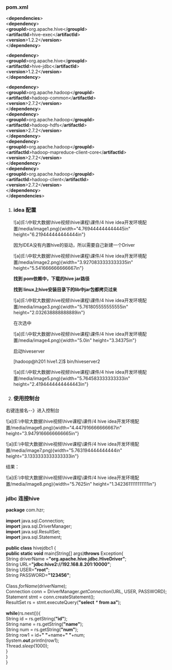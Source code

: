### pom.xml

&lt;**dependencies**&gt;\
&lt;**dependency**&gt;\
&lt;**groupId**&gt;org.apache.hive&lt;/**groupId**&gt;\
&lt;**artifactId**&gt;hive-exec&lt;/**artifactId**&gt;\
&lt;**version**&gt;1.2.2&lt;/**version**&gt;\
&lt;/**dependency**&gt;

&lt;**dependency**&gt;\
&lt;**groupId**&gt;org.apache.hive&lt;/**groupId**&gt;\
&lt;**artifactId**&gt;hive-jdbc&lt;/**artifactId**&gt;\
&lt;**version**&gt;1.2.2&lt;/**version**&gt;\
&lt;/**dependency**&gt;

&lt;**dependency**&gt;\
&lt;**groupId**&gt;org.apache.hadoop&lt;/**groupId**&gt;\
&lt;**artifactId**&gt;hadoop-common&lt;/**artifactId**&gt;\
&lt;**version**&gt;2.7.2&lt;/**version**&gt;\
&lt;/**dependency**&gt;\
&lt;**dependency**&gt;\
&lt;**groupId**&gt;org.apache.hadoop&lt;/**groupId**&gt;\
&lt;**artifactId**&gt;hadoop-hdfs&lt;/**artifactId**&gt;\
&lt;**version**&gt;2.7.2&lt;/**version**&gt;\
&lt;/**dependency**&gt;\
&lt;**dependency**&gt;\
&lt;**groupId**&gt;org.apache.hadoop&lt;/**groupId**&gt;\
&lt;**artifactId**&gt;hadoop-mapreduce-client-core&lt;/**artifactId**&gt;\
&lt;**version**&gt;2.7.2&lt;/**version**&gt;\
&lt;/**dependency**&gt;\
&lt;**dependency**&gt;\
&lt;**groupId**&gt;org.apache.hadoop&lt;/**groupId**&gt;\
&lt;**artifactId**&gt;hadoop-client&lt;/**artifactId**&gt;\
&lt;**version**&gt;2.7.2&lt;/**version**&gt;\
&lt;/**dependency**&gt;\
&lt;/**dependencies**&gt;

1.  ### idea 配置

    ![a](E:\中软大数据\hive视频\hive课程\课件/4 hive idea开发环境配置/media/image1.png){width="4.769444444444445in"
    height="6.219444444444444in"}

    因为IDEA没有内置hive的驱动，所以需要自己新建一个Driver

    ![a](E:\中软大数据\hive视频\hive课程\课件/4 hive idea开发环境配置/media/image2.png){width="3.9270833333333335in"
    height="5.541666666666667in"}

    **找到 pom依赖中，下载的hive jar路径**

    **找到 linux上hive安装目录下的lib中jar包都拷贝过来**

    ![a](E:\中软大数据\hive视频\hive课程\课件/4 hive idea开发环境配置/media/image3.png){width="5.761805555555555in"
    height="2.032638888888889in"}

    在次选中

    ![a](E:\中软大数据\hive视频\hive课程\课件/4 hive idea开发环境配置/media/image4.png){width="5.0in"
    height="3.34375in"}

    启动hiveserver

    \[hadoop@h201 hive1.2\]\$ bin/hiveserver2

    ![a](E:\中软大数据\hive视频\hive课程\课件/4 hive idea开发环境配置/media/image5.png){width="5.764583333333333in"
    height="2.4194444444444443in"}

2.  ### 使用控制台

右键连接名--》进入控制台

![a](E:\中软大数据\hive视频\hive课程\课件/4 hive idea开发环境配置/media/image6.png){width="4.447916666666667in"
height="3.9479166666666665in"}

![a](E:\中软大数据\hive视频\hive课程\课件/4 hive idea开发环境配置/media/image7.png){width="5.763194444444444in"
height="3.1333333333333333in"}

结果：

![a](E:\中软大数据\hive视频\hive课程\课件/4 hive idea开发环境配置/media/image8.png){width="5.7625in"
height="1.3423611111111111in"}

### jdbc 连接hive

**package** com.hzr;\
\
**import** java.sql.Connection;\
**import** java.sql.DriverManager;\
**import** java.sql.ResultSet;\
**import** java.sql.Statement;\
\
**public class** hivejdbc1 {\
**public static void** main(String\[\] args)**throws** Exception{\
String driverName =**"org.apache.hive.jdbc.HiveDriver"**;\
String URL=**"jdbc:hive2://192.168.8.201:10000"**;\
String USER=**"root"**;\
String PASSWORD=**"123456"**;\
\
Class.*forName*(driverName);\
Connection conn = DriverManager.*getConnection*(URL, USER, PASSWORD);\
Statement stmt = conn.createStatement();\
ResultSet rs = stmt.executeQuery(**"select** *\** **from aa"**);\
\
**while**(rs.next()){\
String id = rs.getString(**"id"**);\
String name = rs.getString(**"name"**);\
String num = rs.getString(**"num"**);\
String row1 = id+**" "**+name+**" "**+num;\
System.***out***.println(row1);\
Thread.*sleep*(1000);\
}\
}\
}

